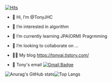 [![Hits](https://hits.seeyoufarm.com/api/count/incr/badge.svg?url=https%3A%2F%2Fgithub.com%2FTonyJHC%2Fhit-counter&count_bg=%2379C83D&title_bg=%23555555&icon=android.svg&icon_color=%23E7E7E7&title=hits&edge_flat=false)](https://hits.seeyoufarm.com)

- 👋 Hi, I’m @TonyJHC
- 👀 I’m interested in algorithm
- 🌱 I’m currently learning JPA(ORM) Pragrmming
- 💞️ I’m looking to collaborate on ...
- 👨‍💻 My blog https://tonyai.tistory.com/


- 📮 Tony's email [![Gmail Badge](https://img.shields.io/badge/Gmail-d14836?style=flat-square&logo=Naver&logoColor=white&link=mailto:jongvin01@naver.com)](mailto:jongvin01@naver.com)

![Anurag's GitHub stats](https://github-readme-stats.vercel.app/api?username=TonyJHC&&show_icons=true&theme=Default)![Top Langs](https://github-readme-stats.vercel.app/api/top-langs/?username=TonyJHC&layout=left)
<!---
TonyJHC/TonyJHC is a ✨ special ✨ repository because its `README.md` (this file) appears on your GitHub profile.
You can click the Preview link to take a look at your changes.
--->

